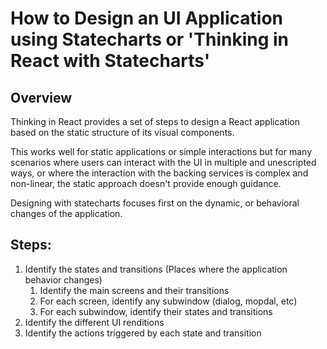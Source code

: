 # How to Design an UI Application using Statecharts or 'Thinking in React with Statecharts'

## Overview
Thinking in React provides a set of steps to design a React application based on the static structure of its visual components.

This works well for static applications or simple interactions but for many scenarios where users can interact with the UI in multiple and unescripted ways, or where the interaction with the backing services is complex and non-linear, the static approach doesn't provide enough guidance. 

Designing with statecharts focuses first on the dynamic, or behavioral changes of the application.

## Steps:
1. Identify the states and transitions (Places where the application behavior changes)
    1. Identify the main screens and their transitions
    1. For each screen, identify any subwindow (dialog, mopdal, etc)
    1. For each subwindow, identify their states and transitions 
1. Identify the different UI renditions
1. Identify the actions triggered by each state and transition

